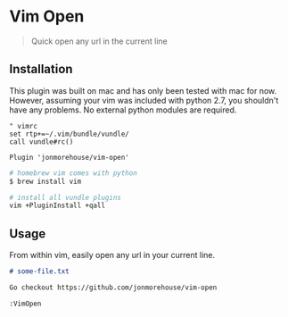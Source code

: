 # Vim Open

> Quick open any url in the current line

## Installation

This plugin was built on mac and has only been tested with mac for now. However, assuming your vim was included with python 2.7, you shouldn't have any problems. No external python modules are required.

~~~ vim
" vimrc
set rtp+=~/.vim/bundle/vundle/
call vundle#rc()

Plugin 'jonmorehouse/vim-open'
~~~

~~~ sh
# homebrew vim comes with python 
$ brew install vim 

# install all vundle plugins
vim +PluginInstall +qall

~~~

## Usage 

From within vim, easily open any url in your current line.

~~~ markdown
# some-file.txt

Go checkout https://github.com/jonmorehouse/vim-open

~~~

~~~ vim 
:VimOpen
~~~


